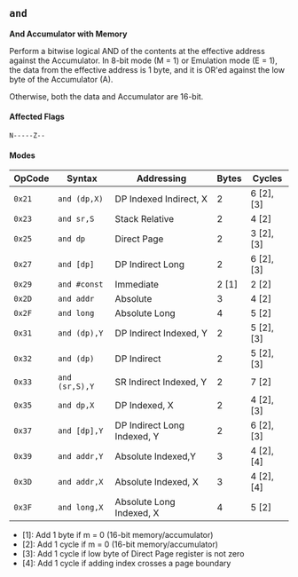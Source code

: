 
## `and`

**And Accumulator with Memory**

Perform a bitwise logical AND of the contents at the effective address against the
Accumulator. In 8-bit mode (M = 1) or Emulation mode (E = 1), the data from the
effective address is 1 byte, and it is OR'ed against the low byte of the Accumulator (A).

Otherwise, both the data and Accumulator are 16-bit.

#### Affected Flags

```
N-----Z--
```

#### Modes

| OpCode | Syntax         | Addressing                  | Bytes | Cycles     |
|--------|----------------|-----------------------------|-------|------------|
| `0x21` | `and (dp,X)`   | DP Indexed Indirect, X      | 2     | 6 [2],[3]  |
| `0x23` | `and sr,S`     | Stack Relative              | 2     | 4 [2]      |
| `0x25` | `and dp`       | Direct Page                 | 2     | 3 [2],[3]  |
| `0x27` | `and [dp]`     | DP Indirect Long            | 2     | 6 [2],[3]  |
| `0x29` | `and #const`   | Immediate                   | 2 [1] | 2 [2]      |
| `0x2D` | `and addr`     | Absolute                    | 3     | 4 [2]      |
| `0x2F` | `and long`     | Absolute Long               | 4     | 5 [2]      |
| `0x31` | `and (dp),Y`   | DP Indirect Indexed, Y      | 2     | 5 [2],[3]  |
| `0x32` | `and (dp)`     | DP Indirect                 | 2     | 5 [2],[3]  |
| `0x33` | `and (sr,S),Y` | SR Indirect Indexed, Y      | 2     | 7 [2]      |
| `0x35` | `and dp,X`     | DP Indexed, X               | 2     | 4 [2],[3]  |
| `0x37` | `and [dp],Y`   | DP Indirect Long Indexed, Y | 2     | 6 [2],[3]  |
| `0x39` | `and addr,Y`   | Absolute Indexed,Y          | 3     | 4 [2],[4]  |
| `0x3D` | `and addr,X`   | Absolute Indexed, X         | 3     | 4 [2],[4]  |
| `0x3F` | `and long,X`   | Absolute Long Indexed, X    | 4     | 5 [2]      |

- [1]: Add 1 byte if m = 0 (16-bit memory/accumulator)
- [2]: Add 1 cycle if m = 0 (16-bit memory/accumulator)
- [3]: Add 1 cycle if low byte of Direct Page register is not zero
- [4]: Add 1 cycle if adding index crosses a page boundary
